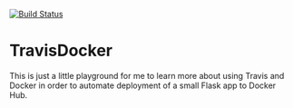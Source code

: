 [![Build Status](https://travis-ci.com/emwjacobson/TravisDocker.svg?token=UaFu4eyz5qd4rv1GX2rP&branch=master)](https://travis-ci.com/emwjacobson/TravisDocker)

# TravisDocker

This is just a little playground for me to learn more about using Travis and Docker in order to automate deployment of a small Flask app to Docker Hub.